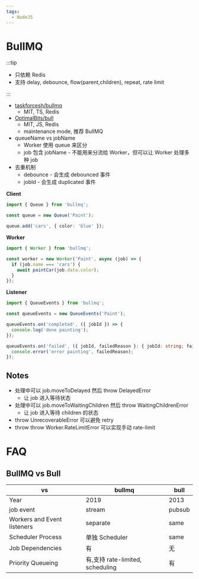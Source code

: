 ```yaml
---
tags:
  - NodeJS
---
```


# BullMQ

:::tip

- 只依赖 Redis
- 支持 delay, debounce, flow(parent,children), repeat, rate limit

:::

- [taskforcesh/bullmq](https://github.com/taskforcesh/bullmq)
  - MIT, TS, Redis
- [OptimalBits/bull](https://github.com/OptimalBits/bull)
  - MIT, JS, Redis
  - maintenance mode, 推荐 BullMQ
- queueName vs jobName
  - Worker 使用 queue 来区分
  - job 包含 jobName - 不能用来分流给 Worker，但可以让 Worker 处理多种 job
- 去重机制
  - debounce - 会生成 debounced 事件
  - jobId - 会生成 duplicated 事件

**Client**

```ts
import { Queue } from 'bullmq';

const queue = new Queue('Paint');

queue.add('cars', { color: 'blue' });
```

**Worker**

```ts
import { Worker } from 'bullmq';

const worker = new Worker('Paint', async (job) => {
  if (job.name === 'cars') {
    await paintCar(job.data.color);
  }
});
```

**Listener**

```ts
import { QueueEvents } from 'bullmq';

const queueEvents = new QueueEvents('Paint');

queueEvents.on('completed', ({ jobId }) => {
  console.log('done painting');
});

queueEvents.on('failed', ({ jobId, failedReason }: { jobId: string; failedReason: string }) => {
  console.error('error painting', failedReason);
});
```

## Notes

- 处理中可以 job.moveToDelayed 然后 throw DelayedError
  - 让 job 进入等待状态
- 处理中可以 job.moveToWaitingChildren 然后 throw WaitingChildrenError
  - 让 job 进入等待 children 的状态
- throw UnrecoverableError 可以避免 retry
- throw throw Worker.RateLimitError 可以实现手动 rate-limit

# FAQ

## BullMQ vs Bull

| vs                          | bullmq                           | bull   |
| --------------------------- | -------------------------------- | ------ |
| Year                        | 2019                             | 2013   |
| job event                   | stream                           | pubsub |
| Workers and Event listeners | separate                         | same   |
| Scheduler Process           | 单独 Scheduler                   | same   |
| Job Dependencies            | 有                               | 无     |
| Priority Queueing           | 有,支持 rate-limited, scheduling | 有     |
